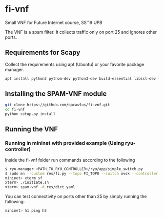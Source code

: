 # fi-vnf
Small VNF for Future Internet course, SS'19 UPB

The VNF is a spam filter. It collects traffic only on port 25 and ignores other ports. 

## Requirements for Scapy
Collect the requirements using apt (Ubuntu) or your favorite package manager.
```bash
apt install python3 python-dev python3-dev build-essential libssl-dev libffi-dev libxml2-dev libxslt1-dev zlib1g-dev python-pip libnetfilter-queue-dev 
```

## Installing the SPAM-VNF module 

```bash
git clone https://github.com/qarawlus/fi-vnf.git
cd fi-vnf
python setup.py install
``` 

## Running the VNF

### Running in mininet with provided example (Using ryu-controller)
Inside the fi-vnf folder run commands according to the following
```bash
$ ryu-manager <PATH_TO_RYU_CONTROLLER>/ryu/app/simple_switch.py
$ sudo mn --custom res/fi.py --topo FI_TOPO --switch ovsk --controller
mininet> xterm sf
xterm> ./initiate.sh
xterm> spam-vnf -d res/dict.yaml
```

You can test connectivity on ports other than 25 by simply running the following:

```bash
mininet> h1 ping h2
```

